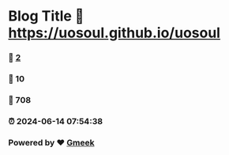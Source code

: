# Blog Title :link: https://uosoul.github.io/uosoul 
### :page_facing_up: [2](https://uosoul.github.io/uosoul/tag.html) 
### :speech_balloon: 10 
### :hibiscus: 708 
### :alarm_clock: 2024-06-14 07:54:38 
### Powered by :heart: [Gmeek](https://github.com/Meekdai/Gmeek)
